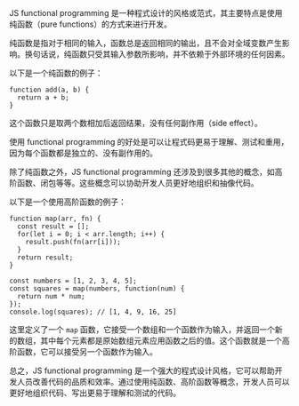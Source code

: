 

JS functional programming 是一种程式设计的风格或范式，其主要特点是使用纯函数（pure functions）的方式来进行开发。

纯函数是指对于相同的输入，函数总是返回相同的输出，且不会对全域变数产生影响。换句话说，纯函数只受其输入参数所影响，并不依赖于外部环境的任何因素。

以下是一个纯函数的例子：

```
function add(a, b) {
  return a + b;
}
```

这个函数只是取两个数相加后返回结果，没有任何副作用（side effect）。

使用 functional programming 的好处是可以让程式码更易于理解、测试和重用，因为每个函数都是独立的、没有副作用的。

除了纯函数之外，JS functional programming 还涉及到很多其他的概念，如高阶函数、闭包等等。这些概念可以协助开发人员更好地组织和抽像代码。

以下是一个使用高阶函数的例子：

```
function map(arr, fn) {
  const result = [];
  for(let i = 0; i < arr.length; i++) {
    result.push(fn(arr[i]));
  }
  return result;
}

const numbers = [1, 2, 3, 4, 5];
const squares = map(numbers, function(num) {
  return num * num;
});
console.log(squares); // [1, 4, 9, 16, 25]
```

这里定义了一个 `map` 函数，它接受一个数组和一个函数作为输入，并返回一个新的数组，其中每个元素都是原始数组元素应用函数之后的值。这个函数就是一个高阶函数，它可以接受另一个函数作为输入。

总之，JS functional programming 是一个强大的程式设计风格，它可以帮助开发人员改善代码的品质和效率。通过使用纯函数、高阶函数等概念，开发人员可以更好地组织代码、写出更易于理解和测试的代码。